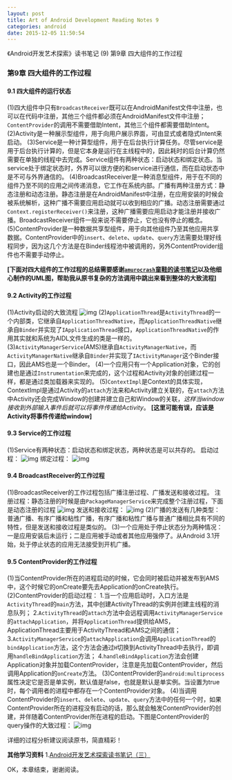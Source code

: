 ```yaml
---
layout: post
title: Art of Android Development Reading Notes 9
categories: android
date: 2015-12-05 11:50:54
---
```

《Android开发艺术探索》读书笔记 (9) 第9章 四大组件的工作过程  <!--more-->

### 第9章 四大组件的工作过程
#### 9.1 四大组件的运行状态
(1)四大组件中只有`BroadcastReceiver`既可以在AndroidManifest文件中注册，也可以在代码中注册，其他三个组件都必须在AndroidManifest文件中注册；`ContentProvider`的调用不需要借助Intent，其他三个组件都需要借助Intent。
(2)Activity是一种展示型组件，用于向用户展示界面，可由显式或者隐式Intent来启动。
(3)Service是一种计算型组件，用于在后台执行计算任务。尽管service是用于后台执行计算的，但是它本身是运行在主线程中的，因此耗时的后台计算仍然需要在单独的线程中去完成。Service组件有两种状态：启动状态和绑定状态。当service处于绑定状态时，外界可以很方便的和service进行通信，而在启动状态中是不可与外界通信的。
(4)BroadcastReceiver是一种消息型组件，用于在不同的组件乃至不同的应用之间传递消息，它工作在系统内部。广播有两种注册方式：静态注册和动态注册。静态注册是在AndroidManifest中注册，在应用安装的时候会被系统解析，这种广播不需要应用启动就可以收到相应的广播。动态注册需要通过`Context.registerReceiver()`来注册，这种广播需要应用启动才能注册并接收广播。BroadcastReceiver组件一般来说不需要停止，它也没有停止的概念。
(5)ContentProvider是一种数据共享型组件，用于向其他组件乃至其他应用共享数据。ContentProvider中的`insert`、`delete`、`update`、`query`方法需要处理好线程同步，因为这几个方法是在Binder线程池中被调用的，另外ContentProvider组件也不需要手动停止。

**[下面对四大组件的工作过程的总结需要感谢[`amurocrash`童鞋的读书笔记](http://blog.csdn.net/amurocrash/article/details/48858353)以及他细心制作的UML图，帮助我从原书复杂的方法调用中跳出来看到整体的大致流程]**

#### 9.2 Activity的工作过程
(1)Activity启动的大致流程
![img](/images/androidart_activity.png)
(2)`ApplicationThread`是`ActivityThread`的一个内部类，它继承自`ApplicationThreadNative`，而`ApplicationThreadNative`继承自`Binder`并实现了`IApplicationThread`接口，`ApplicationThreadNative`的作用其实就和系统为AIDL文件生成的类是一样的。
(3)`ActivityManagerService`(AMS)继承自`ActivityManagerNative`，而`ActivityManagerNative`继承自`Binder`并实现了`IActivityManager`这个Binder接口，因此AMS也是一个Binder。
(4)一个应用只有一个Application对象，它的创建也是通过`Instrumentation`来完成的，这个过程和Activity对象的创建过程一样，都是通过类加载器来实现的。
(5)`ContextImpl`是Context的具体实现，ContextImpl是通过Activity的`attach`方法来和Activity建立关联的，在`attach`方法中Activity还会完成Window的创建并建立自己和Window的关联，*这样当window接收到外部输入事件后就可以将事件传递给Activity*。 **[这里可能有误，应该是Activity将事件传递给window]**

#### 9.3 Service的工作过程
(1)Service有两种状态：启动状态和绑定状态，两种状态是可以共存的。
启动过程：
![img](/images/androidart_service1.png)
绑定过程：
![img](/images/androidart_service2.png)

#### 9.4 BroadcastReceiver的工作过程
(1)BroadcastReceiver的工作过程包括广播注册过程、广播发送和接收过程。
注册过程：静态注册的时候是由`PackageManagerService`来完成整个注册过程，下面是动态注册的过程
![img](/images/androidart_broadcastreceiver1.png)
发送和接收过程：
![img](/images/androidart_broadcastreceiver1.png)
(2)广播的发送有几种类型：普通广播、有序广播和粘性广播，有序广播和粘性广播与普通广播相比具有不同的特性，但是发送和接收过程是类似的。
(3)一个应用处于停止状态分为两种情况：一是应用安装后未运行；二是应用被手动或者其他应用强停了。从Android 3.1开始，处于停止状态的应用无法接受到开机广播。

#### 9.5 ContentProvider的工作过程
(1)当ContentProvider所在的进程启动的时候，它会同时被启动并被发布到AMS中，这个时候它的onCreate要先去Application的onCreate执行。
(2)ContentProvider的启动过程：
1.当一个应用启动时，入口方法是`ActivityThread`的`main`方法，其中创建ActivityThread的实例并创建主线程的消息队列；
2.`ActivityThread`的`attach`方法中会远程调用`ActivityManagerService`的`attachApplication`，并将`ApplicationThread`提供给AMS，ApplicationThread主要用于ActivityThread和AMS之间的通信；
3.`ActivityManagerService`的`attachApplication`会调用`ApplicationThread`的`bindApplication`方法，这个方法会通过`H`切换到ActivityThread中去执行，即调用`handleBindApplication`方法；
4.`handleBindApplication`方法会创建Application对象并加载ContentProvider，注意是先加载ContentProvider，然后调用Application的`onCreate`方法。
(3)ContentProvider的`android:multiprocess`属性决定它是否是单实例，默认值是false，也就是默认是单实例。当设置为true时，每个调用者的进程中都存在一个ContentProvider对象。
(4)当调用ContentProvider的`insert`、`delete`、`update`、`query`方法中的任何一个时，如果ContentProvider所在的进程没有启动的话，那么就会触发ContentProvider的创建，并伴随着ContentProvider所在进程的启动。下图是ContentProvider的query操作的大致过程：
![img](/images/androidart_contentprovider.png)

详细的过程分析建议阅读原书，简直精彩！

**其他学习资料**
1.[Android开发艺术探索读书笔记（三）](http://blog.csdn.net/amurocrash/article/details/48858353)

OK，本章结束，谢谢阅读。

